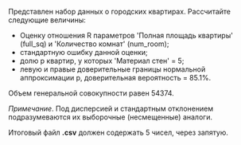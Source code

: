Представлен набор данных о городских квартирах. Рассчитайте следующие величины:

* Оценку отношения R параметров 'Полная площадь квартиры' (full_sq) и 'Количество комнат' (num_room);
* стандартную ошибку данной оценки;
* долю p квартир, у которых 'Материал стен' = 5;
* левую и правые доверительные границы нормальной аппроксимации p, доверительная вероятность = 85.1%.

Объем генеральной совокупности равен 54374.    

*Примечание*. Под дисперсией и стандартным отклонением подразумеваются их выборочные (несмещенные) аналоги.
    
Итоговый файл **.csv** должен содержать 5 чисел, через запятую.